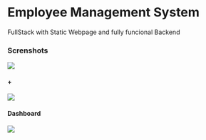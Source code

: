 # Employee Management System
 FullStack with Static Webpage and fully funcional Backend
<h3>Screnshots</h3>
<img src='https://user-images.githubusercontent.com/83777126/210249129-4ea1d4bd-2bd8-4e54-a4b8-91d7be0a5c50.png'>
<h4>+</h4>
<img src ='https://user-images.githubusercontent.com/83777126/210249219-c2b5593c-d220-4310-80d7-a830aaf42e29.png'>
<h4>Dashboard</h4>
<img src='https://user-images.githubusercontent.com/83777126/210249365-a77d7346-3406-4749-be93-cf6ee9f2e5af.png'>
